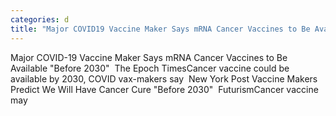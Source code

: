 ```yaml
---
categories: d
title: "Major COVID19 Vaccine Maker Says mRNA Cancer Vaccines to Be Available Before 2030  The Epoch Times"
---
```

Major COVID-19 Vaccine Maker Says mRNA Cancer Vaccines to Be Available "Before 2030"&nbsp;&nbsp;The Epoch TimesCancer vaccine could be available by 2030, COVID vax-makers say&nbsp;&nbsp;New York Post Vaccine Makers Predict We Will Have Cancer Cure "Before 2030"&nbsp;&nbsp;FuturismCancer vaccine may 